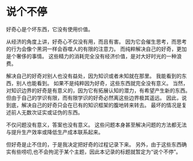# 说个不停

好奇心是个坏东西，它没有使用价值。

从经济的角度上讲，好奇心不仅没有用，而且有害。
因为它会催生思考，而思考的行为会像个黑洞一样会吞噬人的有限的注意力。
而纯粹解决自己的好奇，更加是个奢侈的事情。
这些精力的消耗完全没有经济价值，是对大好时光的一种浪费。

解决自己的好奇对别人也没有益处，因为知识或者未知就在那里。
我能看到的东西，别人也能看到。
如果不是纯粹因为好奇，这些东西就完全没有意义。
当然，对知识边界的好奇是有意义的，因为它有拓展认知的潜力，有希望产生新的东西。
但由于自己的学识有限，而有限学识的好奇必然离这些边界极其遥远。
因此，说到底，解决自己的好奇只会在已有的知识框架的腹地转来转去。
最坏的情况是复述前人无数次证实或证伪的东西。

不仅问题没有意义，答案也没有意义。
这些问题本身甚至解决问题的方法都无法与提升生产效率或降低生产成本联系起来。

但好奇是止不住的，于是我决定把好奇的过程记录下来。
另外，由于这些东西确实有些唠叨,也不会拘泥于某个主题，因此本记录的标题就暂定为“说个不停”。
